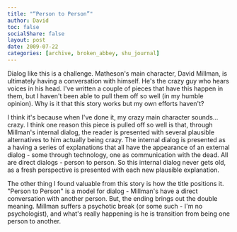 ```yaml
---
title: "“Person to Person”"
author: David
toc: false
socialShare: false
layout: post
date: 2009-07-22
categories: [archive, broken_abbey, shu_journal]
---
```


Dialog like this is a challenge. Matheson's main character, David Millman, is
ultimately having a conversation with himself. He's the crazy guy who hears
voices in his head. I've written a couple of pieces that have this happen in
them, but I haven't been able to pull them off so well (in my humble opinion).
Why is it that this story works but my own efforts haven't?

I think it's because when I've done it, my crazy main character sounds... crazy.
I think one reason this piece is pulled off so well is that, through Millman's
internal dialog, the reader is presented with several plausible alternatives to
him actually being crazy. The internal dialog is presented as a having a series
of explanations that all have the appearance of an external dialog - some
through technology, one as communication with the dead. All are direct dialogs -
person to person. So this internal dialog never gets old, as a fresh perspective
is presented with each new plausible explanation.

The other thing I found valuable from this story is how the title positions it.
"Person to Person" is a model for dialog - Millman's have a direct conversation
with another person. But, the ending brings out the double meaning. Millman
suffers a psychotic break (or some such - I'm no psychologist), and what's
really happening is he is transition from being one person to another.
